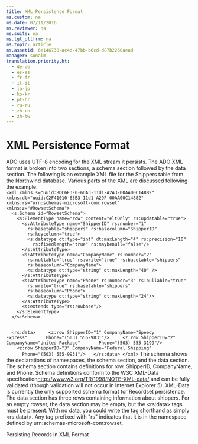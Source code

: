 ```yaml
---
title: XML Persistence Format
ms.custom: na
ms.date: 07/11/2016
ms.reviewer: na
ms.suite: na
ms.tgt_pltfrm: na
ms.topic: article
ms.assetid: 6e146738-ac4d-47bb-b6cd-d87b2260aead
manager: sonalm
translation.priority.ht: 
  - de-de
  - es-es
  - fr-fr
  - it-it
  - ja-jp
  - ko-kr
  - pt-br
  - ru-ru
  - zh-cn
  - zh-tw
---
```

# XML Persistence Format
<?xml version="1.0" encoding="utf-8"?>
<developerConceptualDocument xmlns="http://ddue.schemas.microsoft.com/authoring/2003/5" xmlns:xlink="http://www.w3.org/1999/xlink" xmlns:xsi="http://www.w3.org/2001/XMLSchema-instance" xsi:schemaLocation="http://ddue.schemas.microsoft.com/authoring/2003/5 http://dduestorage.blob.core.windows.net/ddueschema/developer.xsd">
  <introduction>
    <para>ADO uses UTF-8 encoding for the XML stream it persists.</para>
    <para>The ADO XML format is broken into two sections, a schema section followed by the data section. The following is an example XML file for the Shippers table from the Northwind database. Various parts of the XML are discussed following the example.</para>
  </introduction>
  <section>
    <title>Remarks</title>
    <content>
      <code>&lt;xml xmlns:s="uuid:BDC6E3F0-6DA3-11d1-A2A3-00AA00C14882" 
xmlns:dt="uuid:C2F41010-65B3-11d1-A29F-00AA00C14882" 
xmlns:rs="urn:schemas-microsoft-com:rowset" 
xmlns:z="#RowsetSchema"&gt; 
  &lt;s:Schema id="RowsetSchema"&gt; 
    &lt;s:ElementType name="row" content="eltOnly" rs:updatable="true"&gt; 
      &lt;s:AttributeType name="ShipperID" rs:number="1" 
        rs:basetable="shippers" rs:basecolumn="ShipperID"
        rs:keycolumn="true"&gt; 
        &lt;s:datatype dt:type="int" dt:maxLength="4" rs:precision="10" 
          rs:fixedlength="true" rs:maybenull="false"/&gt; 
      &lt;/s:AttributeType&gt; 
      &lt;s:AttributeType name="CompanyName" rs:number="2" 
        rs:nullable="true" rs:write="true" rs:basetable="shippers" 
        rs:basecolumn="CompanyName"&gt; 
        &lt;s:datatype dt:type="string" dt:maxLength="40" /&gt; 
      &lt;/s:AttributeType&gt; 
      &lt;s:AttributeType name="Phone" rs:number="3" rs:nullable="true" 
        rs:write="true" rs:basetable="shippers" 
        rs:basecolumn="Phone"&gt; 
        &lt;s:datatype dt:type="string" dt:maxLength="24"/&gt; 
      &lt;/s:AttributeType&gt; 
      &lt;s:extends type="rs:rowbase"/&gt; 
    &lt;/s:ElementType&gt; 
  &lt;/s:Schema&gt; 

  &lt;rs:data&gt; 
    &lt;z:row ShipperID="1" CompanyName="Speedy Express" 
      Phone="(503) 555-9831"/&gt; 
    &lt;z:row ShipperID="2" CompanyName="United Package" 
      Phone="(503) 555-3199"/&gt; 
    &lt;z:row ShipperID="3" CompanyName="Federal Shipping" 
      Phone="(503) 555-9931"/&gt; 
  &lt;/rs:data&gt; 
&lt;/xml&gt;</code>
      <para>The schema shows the declarations of namespaces, the schema section, and the data section. The schema section contains definitions for row, ShipperID, CompanyName, and Phone.</para>
      <para>Schema definitions conform to the <externalLink><linkText>W3C XML-Data specification</linkText><linkUri>http://www.w3.org/TR/1998/NOTE-XML-data/</linkUri></externalLink> and can be fully validated (though validation will not occur in Internet Explorer 5). XML-Data is currently the only supported schema format for Recordset persistence.</para>
      <para>The data section has three rows containing information about shippers. For an empty rowset, the data section may be empty, but the &lt;rs:data&gt; tags must be present. With no data, you could write the tag shorthand as simply &lt;rs:data/&gt;. Any tag prefixed with "rs" indicates that it is in the namespace defined by urn:schemas-microsoft-com:rowset.</para>
    </content>
  </section>
  <relatedTopics>
<link xlink:href="f3113ec4-ae31-428f-89c6-bc1024f128ea">Persisting Records in XML Format</link>
</relatedTopics>
</developerConceptualDocument>